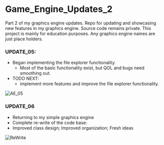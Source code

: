 # Game_Engine_Updates_2
Part 2 of my graphics engine updates.
Repo for updating and showcasing new features in my graphics engine. Source code remains private. This project is mainly for education purposes. Any graphics engine names are just place holders.

### UPDATE_05:
  - Began implementing the file explorer functionality.
    - Most of the basic functionality exist, but QOL and bugs need smoothing out.
  - TODO NEXT:
    - implement more features and improve the file explorer functionality.

![AE_05](https://user-images.githubusercontent.com/54217603/105647077-87f18580-5e71-11eb-9222-aa5c3f3121ae.gif)


### UPDATE_06
- Returning to my simple graphics engine
- Complete re-write of the code base:
- Improved class design; Improved organization; Fresh ideas

![ReWrite](https://user-images.githubusercontent.com/54217603/126516614-2737315a-1c96-4c10-885c-bf7b83ac35c1.png)
